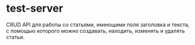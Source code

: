 # test-server

CRUD API для работы со статьями, имеющими поля заголовка и текста, с помощью которого можно создавать, находить, изменять и удалять статьи.

